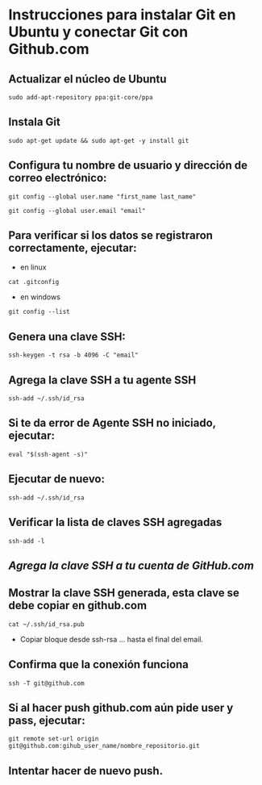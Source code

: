 # Instrucciones para instalar Git en Ubuntu y conectar Git con Github.com

## Actualizar el núcleo de Ubuntu

```hash
sudo add-apt-repository ppa:git-core/ppa 
```

## Instala Git

```hash 
sudo apt-get update && sudo apt-get -y install git 
```
## Configura tu nombre de usuario y dirección de correo electrónico:

```hash
git config --global user.name "first_name last_name" 
```
```hash
git config --global user.email "email" 
```

## Para verificar si los datos se registraron correctamente, ejecutar: 

- en linux

```hash
cat .gitconfig 
```

- en windows

```hash
git config --list
```
## Genera una clave SSH:

```hash
ssh-keygen -t rsa -b 4096 -C "email"
```

## Agrega la clave SSH a tu agente SSH

```hash
ssh-add ~/.ssh/id_rsa
```

## Si te da error de Agente SSH no iniciado, ejecutar:

```hash
eval "$(ssh-agent -s)"
```

## Ejecutar de nuevo:

```hash
ssh-add ~/.ssh/id_rsa
```

## Verificar la lista de claves SSH agregadas

```hash
ssh-add -l
```

## _Agrega la clave SSH a tu cuenta de GitHub.com_

## Mostrar la clave SSH generada, esta clave se debe copiar en github.com

```hash
cat ~/.ssh/id_rsa.pub
```

- Copiar bloque desde ssh-rsa ... hasta el final del email.

## Confirma que la conexión funciona

```hash
ssh -T git@github.com
```

## Si al hacer push github.com aún pide user y pass, ejecutar:

```hash
git remote set-url origin git@github.com:gihub_user_name/nombre_repositorio.git
```

## Intentar hacer de nuevo push.
